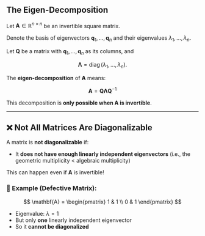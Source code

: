 ## The Eigen-Decomposition
Let $\mathbf{A} \in \mathbb{R}^{n \times n}$ be an invertible square matrix.

Denote the basis of eigenvectors
$\mathbf{q}_1, \dots, \mathbf{q}_n$ and their eigenvalues
$\lambda_1, \dots, \lambda_n$.

Let $\mathbf{Q}$ be a matrix with $\mathbf{q}_1, \dots, \mathbf{q}_n$ as its columns, and

$$\mathbf{\Lambda} = \operatorname{diag}(\lambda_1, \dots, \lambda_n).$$

The **eigen-decomposition** of $\mathbf{A}$ means:

$$
\mathbf{A} = \mathbf{Q} \mathbf{\Lambda} \mathbf{Q}^{-1}
$$

This decomposition is **only possible when $\mathbf{A}$ is invertible**.

---

## ❌ Not All Matrices Are Diagonalizable

A matrix is **not diagonalizable** if:

* It **does not have enough linearly independent eigenvectors** (i.e., the geometric multiplicity < algebraic multiplicity)

This can happen even if $\mathbf{A}$ is invertible!

### 🔴 Example (Defective Matrix):

$$
\mathbf{A} = \begin{pmatrix}
1 & 1 \\
0 & 1
\end{pmatrix}
$$

* Eigenvalue: $\lambda = 1$
* But only **one** linearly independent eigenvector
* So it **cannot be diagonalized**

